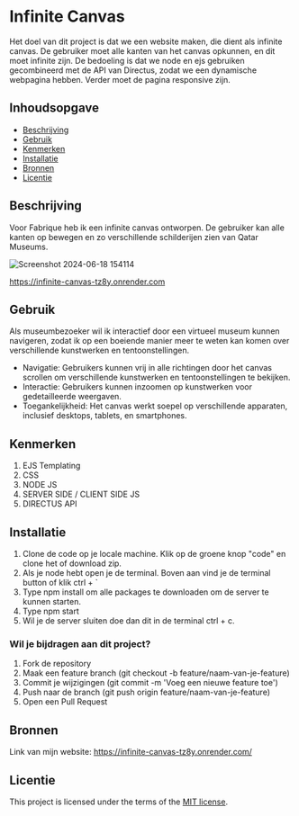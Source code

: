 
# Infinite Canvas 
Het doel van dit project is dat we een website maken, die dient als infinite canvas. De gebruiker moet alle kanten van het canvas opkunnen, en dit moet infinite zijn. De bedoeling is dat we node en ejs gebruiken gecombineerd met de API van Directus, zodat we een dynamische webpagina hebben. Verder moet de pagina responsive zijn. 
## Inhoudsopgave

  * [Beschrijving](#beschrijving)
  * [Gebruik](#gebruik)
  * [Kenmerken](#kenmerken)
  * [Installatie](#installatie)
  * [Bronnen](#bronnen)
  * [Licentie](#licentie)

## Beschrijving
Voor Fabrique heb ik een infinite canvas ontworpen. De gebruiker kan alle kanten op bewegen en zo verschillende schilderijen zien van Qatar Museums. 

![Screenshot 2024-06-18 154114](https://github.com/RubenErhardt/proof-of-concept/assets/144007147/ef39d3a3-84e6-485c-94ac-09c769f98a38)

https://infinite-canvas-tz8y.onrender.com


## Gebruik
Als museumbezoeker wil ik interactief door een virtueel museum kunnen navigeren, zodat ik op een boeiende manier meer te weten kan komen over verschillende kunstwerken en tentoonstellingen.
- Navigatie: Gebruikers kunnen vrij in alle richtingen door het canvas scrollen om verschillende kunstwerken en tentoonstellingen te bekijken.
- Interactie: Gebruikers kunnen inzoomen op kunstwerken voor gedetailleerde weergaven.
- Toegankelijkheid: Het canvas werkt soepel op verschillende apparaten, inclusief desktops, tablets, en smartphones.


## Kenmerken
1. EJS Templating
2. CSS
3. NODE JS
4. SERVER SIDE / CLIENT SIDE JS
5. DIRECTUS API
   
## Installatie
1. Clone de code op je locale machine. Klik op de groene knop "code" en clone het of download zip.
2. Als je node hebt open je de terminal. Boven aan vind je de terminal button of klik ctrl + `
3. Type npm install om alle packages te downloaden om de server te kunnen starten.
4. Type npm start
5. Wil je de server sluiten doe dan dit in de terminal ctrl + c.

### Wil je bijdragen aan dit project? 
1. Fork de repository
2. Maak een feature branch (git checkout -b feature/naam-van-je-feature)
3. Commit je wijzigingen (git commit -m 'Voeg een nieuwe feature toe')
4. Push naar de branch (git push origin feature/naam-van-je-feature)
5. Open een Pull Request

## Bronnen
Link van mijn website: https://infinite-canvas-tz8y.onrender.com/

## Licentie

This project is licensed under the terms of the [MIT license](./LICENSE).
